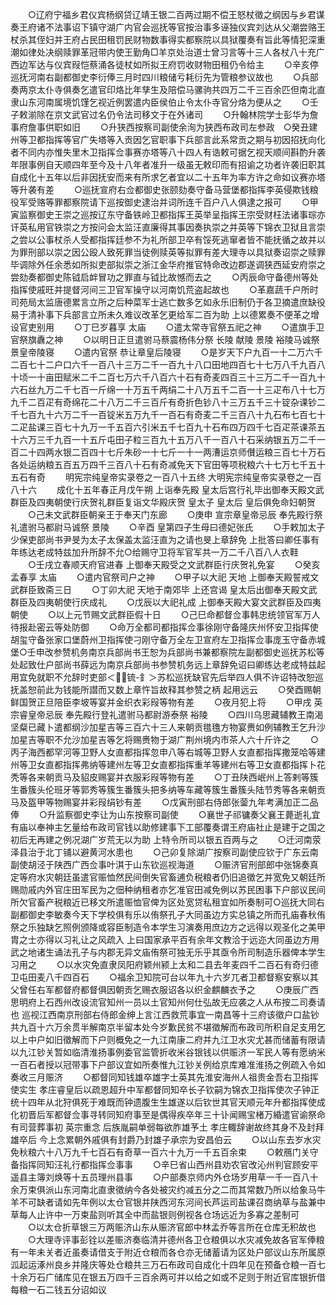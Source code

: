 <!-- { "loadSidebar": true } -->
　　○辽府宁福乡君仪宾杨纲贷辽靖王银二百两过期不偿王怒杖徵之纲因与乡君谋奏王府诸不法事诏下镇守湖广内官会巡抚等官按治事多诬独仪宾刘达从父潮尝赂王杖杀其侄妇并王府占民田租罚民财物数事得实都察院以具狱覆奏有旨此等情犯深重潮如律处决纲赎罪革冠带内使王勤角□羊京处治道士曾习言等十三人各杖八十充广西边军达与仪宾叚恺蔡涌各徒杖如所拟王府罚收财物田租仍令给主
　　○辛亥停巡抚河南右副都御史李衍俸三月时四川粮储亏耗衍先为管粮参议故也
　　○兵部奏两京太仆寺俱奏乞遣官印烙比年孳生及陪偿马骡驹共四万二千三百余匹但南北直隶山东河南属境饥馑乞视近例罢遣内臣侯伯止令太仆寺官分烙为便从之
　　○壬子敕湔除在京文武官过名仍令法司移文于在外诸司
　　○升翰林院学士彭华为詹事府詹事供职如旧
　　○升狭西按察司副使余洵为狭西布政司左参政　○癸丑建州等卫都指挥等官广失塔等入贡因乞官职事下兵部言此系常贡之期与初因招抚向化者不同内亦惟失里木卫指挥佥事赛亦塔等八十四人有诰敕可据乞视天顺间斟酌升袭年限事例自天顺四年至今及十八年者准升一级虽无敕印而有招谕之功者许袭旧职其自成化十五年以后非因抚安而来有所求乞者宜以二十五年为率方许之命如议赛亦塔等升袭有差
　　○巡抚宣府右佥都御史张颐劾奏守备马营堡都指挥李英侵欺钱粮役军受赂等罪都察院请下巡按御史逮治并词所连千百户八人俱逮之报可
　　○甲寅监察御史王崇之巡按辽东守备铁岭卫都指挥王英举呈指挥王宗受财枉法诸事琮亦讦英私用官铁崇之方按问会太监汪直廉得其事因奏执崇之并英等下锦衣卫狱且言崇之尝以公事杖杀人受都指挥廷参不为礼所部卫卒有馁死逃窜者皆不能抚循之故并以为罪刑部以崇之因公殴人致死罪当徒例赎英等拟罪有差大理寺以具狱奏诏崇之赎罪毕调除外任余悉如所拟吏部拟崇之浙江金华府推官特命改边郡遂调狭西延安府崇之尝劾奏都御史陈钺启衅冒功之罪直与钺比故憾而去之
　　○丙辰命守备德州等处指挥使戚旺并提督河间三卫官军操守以河南饥荒盗起故也
　　○革嘉蔬千户所时司苑局太监唐德累言立所之后种菜军士逃亡数多乞如永乐旧制仍于各卫摘遣庶缺役易于清补事下兵部言立所未久难议改革乞更给军二百为助  上以德累奏不便革之增设官吏别用
　　○丁巳岁暮享  太庙
　　○遣太常寺官祭五祀之神
　　○遣旗手卫官祭旗纛之神
　　○以明日正旦遣驸马蔡震杨伟分祭  长陵  献陵  景陵  裕陵马诚祭  景皇帝陵寝
　　○遣内官祭  恭让章皇后陵寝
　　○是岁天下户九百一十二万六千二百七十二户口六千一百八十三万二千一百九十八口田地四百七十七万八千九百八十顷一十亩田赋米二千二百七万六千八百六十石有奇麦四百三十三万二千一百九十六石丝九万二千七百一斤绵一十万五千两绢二十八万五千二百一十三疋布八十七万九千二百疋有奇绵花二十八万二千三百斤有奇折色钞八十三万五千三十锭杂课钞二千七百九十六万二千一百锭米五万九千一百石有奇麦二千三百八十九石布七百七十二疋盐课三百七十九万一千五百六引米五千七百九十石布四万四千七百疋茶课茶五十六万三千九百一十五斤屯田子粒三百九十五万八千一百八十石采纳银五万二千一百二十四两水银二百四十七斤朱砂一十七斤一十一两漕运京师儧运粮三百七十万石各处运纳粮五百五万四千三百八十石有奇减免天下官田等项税粮六十七万七千五十五石有奇
　　明宪宗纯皇帝实录卷之一百八十五终
大明宪宗纯皇帝实录卷之一百八十六
　　成化十五年春正月戊午朔  上诣奉先殿  皇太后宫行礼毕出御奉天殿文武群臣及四夷朝使行庆贺礼群臣复诣文华殿庆贺  皇太子  皇太后  皇后俱免命妇朝贺
　　○己未文武群臣朝亲王于奉天门东廊
　　○庚申  宣宗章皇帝忌辰  奉先殿行祭礼遣驸马都尉马诚祭  景陵
　　○辛酉  皇第四子生母曰德妃张氏
　　○手敕加太子少保吏部尚书尹旻为太子太保盖太监汪直为之请也旻上章辞免  上批答曰卿任事有年练达老成特兹加升所辞不允○给赐守卫将军官军共一万二千八百八人衣鞋
　　○壬戌立春顺天府官进春  上御奉天殿受之文武群臣行庆贺礼免宴
　　○癸亥孟春享  太庙
　　○遣内官祭司户之神
　　○甲子以大祀  天地  上御奉天殿誓戒文武群臣致斋三日
　　○丁卯大祀  天地于南郊毕  上还宫谒  皇太后出御奉天殿文武群臣及四夷朝使行庆成礼
　　○戊辰以大祀礼成  上御奉天殿大宴文武群臣及四夷朝使
　　○以上元节赐文武群臣假十日
　　○己巳命都督佥事韩忠统领官军万人待报赴密云等处防御
　　○命万全都司都指挥佥事徐刚守备隆庆州怀安卫指挥使胡玺守备张家口堡蔚州卫指挥使刁刚守备万全左卫宣府左卫指挥佥事庞玉守备赤城堡○壬申改参赞机务南京兵部尚书王恕为兵部尚书兼都察院左副都御史巡抚苏松等处起致仕户部尚书薛远为南京兵部尚书参赞机务远上章辞免诏曰卿练达老成特兹起用宜免就职不允辞时吏部＜锍-釒＞苏松巡抚缺官先后举四人俱不许诏特改恕巡抚盖恕前此为钱能所譛而又数上章忤旨故释其参赞之柄  起用远云
　　○癸酉赐朝鲜国贺正旦陪臣李坡等宴并金织衣彩叚等物有差
　　○夜月犯上将
　　○甲戌  英宗睿皇帝忌辰  奉先殿行登礼遣驸马都尉游泰祭  裕陵
　　○四川乌思藏辅教王南渴坚粲已藏卜遣都纲沙加星吉等三百六十三人来朝贡氆氇方物宴赉如例辅教王乞升沙加星吉等职不允沙加星吉等乞将赐赉物于湖广荆州境内市茶人六十斤许之
　　○丙子海西都罕河等卫野人女直都指挥忽申八等右城等卫野人女直都指挥撒笼哈等建州等卫女直都指挥弗纳等建州左等卫女直都指挥重羊等建州右等卫女直都指挥卜花秃等各来朝贡马及貂皮赐宴并衣服彩叚等物有差
　　○丁丑陕西岷州上答剌等簇生番簇头伦班牙等郭秀等簇生番簇头把多纳等车藏等簇生番簇头陆节秀等各来朝贡马及盔甲等物赐宴并彩叚绢钞有差
　　○戊寅刑部右侍郎张蓥九年考满加正二品俸
　　○升监察御史李让为山东按察司副使
　　○襄世子祁镛奏父襄王薨逝礼宜有庙以奉神主乞量给布政司官钱以助修建事下工部覆奏谓王府庙社止是建于之国之初后无再建之例况湖广岁荒无以为助  上特令所司以银五百两与之
　　○迁河南荥泽县治于北丁铺以避黄河水患也
　　○己卯复除湖广按察司副使应钦于广东云南副使胡泾于陕西广西佥事叶淇于山东钦巡视海道
　　○赈济官刑部郎中张锦奏真定等府水灾朝廷虽遣官赈恤然民间倒失官畜逋负税粮者仍旧追徵乞并宽免又朝廷所赐勋戚内外官庄田军民为之佃种纳租者亦乞准官田减免例以苏民困事下户部议民间所欠官畜产税粮近已移文所遣赈恤官俾为区处宽贷私租宜如所奏制可○巡抚大同右副都御史李敏奏今天下学校俱有乐以侑祭孔子大同虽边方实总镇之所而孔庙春秋侑祭之乐独缺乞照例颁降或容臣制造令本学生习演奏用庶边方之远得以观圣化之美甲胄之士亦得以习礼让之风疏入  上曰国家承平百有余年文教洽于远迩大同虽边方用武之地诸生诵法孔子与内郡无异文庙侑祭可独无乐乎其亟令所司制造乐器俾本学生习用之
　　○以水灾免直隶凤阳府颖州颍上太和二县去年麦四千二百石有奇归德卫屯田麦八千四百石
　　○福余卫知院可台以年九十六岁兀者卫都督察安察以其父曾任右军都督府都督俱因朝贡乞赐衣服诏各以织金麒麟衣予之
　　○庚辰广西思明府上石西州改设流官知州一员以土官知州何仕弘故无应袭之人从布按二司奏请也  巡视江西南京刑部右侍郎金绅上言江西救荒事宜一南昌等十三府该徵户口盐钞共九百十六万余贯半解南京半留本处今岁歉民贫不堪徵解而布政司所积自足支用乞以上中户如旧徵解而下户则概免之一九江南康二府并九江卫水灾尤甚而储蓄有限请以九江钞关暂如临清淮扬事例委官监管折收米谷银钱以供赈济一军民人等有愿纳米一百石者授以冠带事下户部议宜如所奏惟九江钞关例给京库难准淮扬之例疏入令如奏收三月赈济
　　○都督同知钱雄卒雄字士英其先淮安海州人祖贵金吾右卫指挥使实生  孝庄睿皇后以疏恩超升中军都督同知卒长子钦嗣为锦衣卫指挥使次子钟正统十四年从北狩俱死于难既而钟遗腹生生雄遂以后钦世其官天顺元年升都指挥使成化初晋后军都督佥事寻转同知府事至是偶得疾卒年三十讣闻赐宝楮万緍遣官谕祭命有司营葬事初  英宗重念  后族胤嗣单弱每欲胙雄芧土  孝庄輙辞谢故终其身不及封拜雄卒后  今上念累朝外戚俱有封爵乃封雄子承宗为安昌伯云
　　○以山东去岁水灾免秋粮六十八万九千七百石有奇草一百六十九万一千五百余束
　　○敕鴈门关守备指挥同知汪礼行都指挥佥事事
　　○辛巳省山西州县劝农官改沁州判官顾安平遥县主簿刘焕等十五员理州县事
　　○户部奏京师内外仓场岁用草一千一百八十余万束俱派山东河南北直隶徵纳今各处被灾约减五分之二而其常数乃所以给象马牛羊不可缺者请如先年例以太仓官银并陕西河东河间长芦运司盐课召商纳草与盐兼中草每人止许中一万束盐则听其全中而盐银则例视各仓场远近为多寡之差制可
　　○以太仓折草银三万两赈济山东从赈济官郎中林孟乔等言所在仓库无积故也
　　○大理寺评事彭铨以差赈济奏临清并德州各卫仓粮俱以水灾减免故各官军俸粮有一年未关者近虽奏请借支于附近仓粮而各仓亦无储蓄请为区处户部议山东所属原泒起运涿州良乡并隆庆等处仓粮共三万石布政司自成化十四年见在预备仓粮一百七十余万石广储库见在银五万四千三百余两可并以给之如或不足则于附近官库银折借每粮一石二钱五分诏如议
